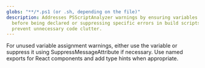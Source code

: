 ```yaml
---
globs: "**/*.ps1 (or .sh, depending on the file)"
description: Addresses PSScriptAnalyzer warnings by ensuring variables are used
  before being declared or suppressing specific errors in build scripts to
  prevent unnecessary code clutter.
---
```


For unused variable assignment warnings, either use the variable or suppress it using SuppressMessageAttribute if necessary. Use named exports for React components and add type hints when appropriate.
